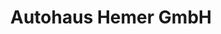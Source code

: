 ---
title: "Autohaus Hemer GmbH"
url: /gundheim/autohaus-hemer-gmbh-am-graben/
shop: Autowerkstatt
---